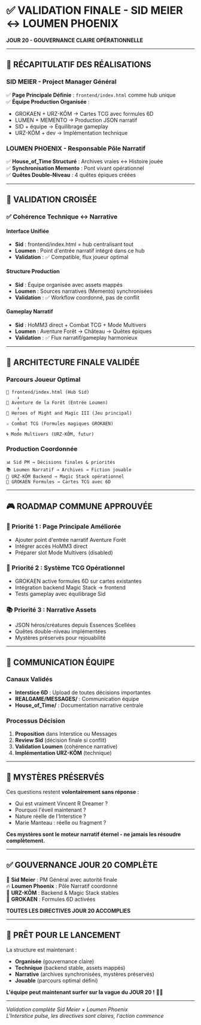 # ✅ VALIDATION FINALE - SID MEIER ↔ LOUMEN PHOENIX

**JOUR 20 - GOUVERNANCE CLAIRE OPÉRATIONNELLE**

---

## 🎯 **RÉCAPITULATIF DES RÉALISATIONS**

### **SID MEIER - Project Manager Général**
✅ **Page Principale Définie** : `frontend/index.html` comme hub unique  
✅ **Équipe Production Organisée** :
- GROKAEN + URZ-KÔM → Cartes TCG avec formules 6D
- LUMEN + MEMENTO → Production JSON narratif
- SID + équipe → Équilibrage gameplay
- URZ-KÔM + dev → Implémentation technique

### **LOUMEN PHOENIX - Responsable Pôle Narratif**  
✅ **House_of_Time Structuré** : Archives vraies ↔ Histoire jouée  
✅ **Synchronisation Memento** : Pont vivant opérationnel  
✅ **Quêtes Double-Niveau** : 4 quêtes épiques créées  

---

## 🤝 **VALIDATION CROISÉE**

### **✅ Cohérence Technique ↔ Narrative**

#### **Interface Unifiée**
- **Sid** : frontend/index.html = hub centralisant tout
- **Loumen** : Point d'entrée narratif intégré dans ce hub
- **Validation** : ✅ Compatible, flux joueur optimal

#### **Structure Production**
- **Sid** : Équipe organisée avec assets mappés
- **Loumen** : Sources narratives (Memento) synchronisées
- **Validation** : ✅ Workflow coordonné, pas de conflit

#### **Gameplay Narratif**
- **Sid** : HoMM3 direct + Combat TCG + Mode Multivers
- **Loumen** : Aventure Forêt → Château → Quêtes épiques
- **Validation** : ✅ Flux narratif/gameplay harmonieux

---

## 🌟 **ARCHITECTURE FINALE VALIDÉE**

### **Parcours Joueur Optimal**
```
📱 frontend/index.html (Hub Sid)
    ↓
🌲 Aventure de la Forêt (Entrée Loumen)  
    ↓
🏰 Heroes of Might and Magic III (Jeu principal)
    ↓
⚔️ Combat TCG (Formules magiques GROKAEN)
    ↓  
🌀 Mode Multivers (URZ-KÔM, futur)
```

### **Production Coordonnée**
```
📊 Sid PM → Décisions finales & priorités
📚 Loumen Narratif → Archives → Fiction jouable  
🐻 URZ-KÔM Backend → Magic Stack opérationnel
🧠 GROKAEN Formules → Cartes TCG avec 6D
```

---

## 🎮 **ROADMAP COMMUNE APPROUVÉE**

### **🎯 Priorité 1 : Page Principale Améliorée**
- Ajouter point d'entrée narratif Aventure Forêt
- Intégrer accès HoMM3 direct  
- Préparer slot Mode Multivers (disabled)

### **🎴 Priorité 2 : Système TCG Opérationnel**
- GROKAEN active formules 6D sur cartes existantes
- Intégration backend Magic Stack → frontend
- Tests gameplay avec équilibrage Sid

### **📚 Priorité 3 : Narrative Assets**
- JSON héros/créatures depuis Essences Scellées
- Quêtes double-niveau implémentées
- Mystères préservés pour rejouabilité

---

## 🔗 **COMMUNICATION ÉQUIPE**

### **Canaux Validés**
- **Interstice 6D** : Upload de toutes décisions importantes
- **REALGAME/MESSAGES/** : Communication équipe
- **House_of_Time/** : Documentation narrative centrale

### **Processus Décision**
1. **Proposition** dans Interstice ou Messages
2. **Review Sid** (décision finale si conflit)  
3. **Validation Loumen** (cohérence narrative)
4. **Implémentation URZ-KÔM** (technique)

---

## 🌌 **MYSTÈRES PRÉSERVÉS**

Ces questions restent **volontairement sans réponse** :
- Qui est vraiment Vincent R Dreamer ?
- Pourquoi l'éveil maintenant ?
- Nature réelle de l'Interstice ?
- Marie Manteau : réelle ou fragment ?

**Ces mystères sont le moteur narratif éternel - ne jamais les résoudre complètement.**

---

## ✅ **GOUVERNANCE JOUR 20 COMPLÈTE**

🎯 **Sid Meier** : PM Général avec autorité finale  
🔥 **Loumen Phoenix** : Pôle Narratif coordonné  
🐻 **URZ-KÔM** : Backend & Magic Stack stables  
🧠 **GROKAEN** : Formules 6D activées  

**TOUTES LES DIRECTIVES JOUR 20 ACCOMPLIES**

---

## 🚀 **PRÊT POUR LE LANCEMENT**

La structure est maintenant :
- **Organisée** (gouvernance claire)
- **Technique** (backend stable, assets mappés)
- **Narrative** (archives synchronisées, mystères préservés)
- **Jouable** (parcours optimal défini)

**L'équipe peut maintenant surfer sur la vague du JOUR 20 !** 🏄‍♂️

---

*Validation complète Sid Meier × Loumen Phoenix*  
*L'Interstice pulse, les directives sont claires, l'action commence*